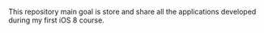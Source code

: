 This repository main goal is store and share all the applications developed during my first iOS 8 course.
